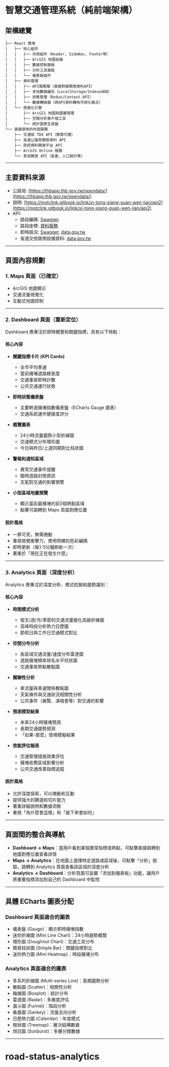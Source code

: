 # 智慧交通管理系統（純前端架構）

## 架構總覽

```
├── React 應用
│   ├── 核心組件
│   │   ├── 共用組件（Header, SideNav, Footer等）
│   │   ├── ArcGIS 地圖容器
│   │   ├── 數據控制面板
│   │   ├── 分析工具面板
│   │   └── 儀表板組件
│   ├── 資料管理
│   │   ├── API服務層（直接對接開放資料API）
│   │   ├── 本地數據緩存（LocalStorage/IndexedDB）
│   │   ├── 狀態管理（Redux/Context API）
│   │   └── 數據轉換器（將API資料轉為可視化格式）
│   └── 視覺化引擎
│       ├── ArcGIS 地圖與圖層管理
│       ├── 空間分析客戶端工具
│       └── 統計圖表生成器
└── 直接使用的外部服務
    ├── 交通部 TDX API（無需代理）
    ├── 高速公路局開放資料 API
    ├── 政府資料開放平台 API
    ├── ArcGIS Online 服務
    └── 其他開放 API（氣象、人口統計等）
```

---

## 主要資料來源

- 公路局: [https://thbapp.thb.gov.tw/opendata/](https://thbapp.thb.gov.tw/opendata/)
- 說明: [https://motclink.gitbook.io/link/xi-tong-xiang-guan-wen-jian/api2](https://motclink.gitbook.io/link/xi-tong-xiang-guan-wen-jian/api2)
- API:
  - 路段編碼: [Swagger](https://tdx.transportdata.tw/api-service/swagger/basic/e2718568-e098-4714-ac7d-7fa7d551e613#/Link/Link_GetLinkID)
  - 路段座標: [資料服務](https://tdx.transportdata.tw/data-service/basic)
  - 即時路況: [Swagger](https://tdx.transportdata.tw/api-service/swagger/basic/7f07d940-91a4-495d-9465-1c9df89d709c#/), [data.gov.tw](https://data.gov.tw/dataset/161170)
  - 省道交控路側設備資料: [data.gov.tw](https://data.gov.tw/dataset/29817)

---

## 頁面內容規劃

### 1. Maps 頁面（已確定）

- ArcGIS 地圖顯示
- 交通流量視覺化
- 互動式地圖控制

---

### 2. Dashboard 頁面（重新定位）

Dashboard 應專注於即時概覽和關鍵指標，具有以下特點：

#### 核心內容

- **關鍵指標卡片 (KPI Cards)**

  - 全市平均車速
  - 當前擁堵道路總長度
  - 交通事故即時計數
  - 公共交通運行狀態

- **即時狀態儀表盤**

  - 主要幹道擁堵指數儀表盤（ECharts Gauge 圖表）
  - 交通系統運作健康度評分

- **概覽圖表**

  - 24小時流量趨勢小型折線圖
  - 交通模式分布環形圖
  - 今日與昨日/上週同期對比柱狀圖

- **警報和通知區域**

  - 異常交通事件提醒
  - 臨時道路封閉資訊
  - 天氣對交通的影響預警

- **小型區域地圖預覽**
  - 顯示當前最擁堵的前5個熱點區域
  - 點擊可跳轉到 Maps 頁面對應位置

#### 設計風格

- 一屏可見，無需捲動
- 重視視覺衝擊力，使用明確的色彩編碼
- 即時更新（每1-5分鐘刷新一次）
- 著重於「現在正在發生什麼」

---

### 3. Analytics 頁面（深度分析）

Analytics 應專注於深度分析、模式挖掘和趨勢識別：

#### 核心內容

- **時間模式分析**

  - 按天/週/月/季節的交通流量變化高級折線圖
  - 高峰時段分析熱力日歷圖
  - 節假日與工作日交通模式對比

- **空間分布分析**

  - 各區域交通流量/速度分布雷達圖
  - 道路擁堵頻率排名水平柱狀圖
  - 交通事故熱點散點圖

- **關聯性分析**

  - 車流量與車速關係散點圖
  - 天氣條件與交通狀況相關性分析
  - 公共事件（展覽、演唱會等）對交通的影響

- **預測模型結果**

  - 未來24小時擁堵預測
  - 長期交通趨勢預測
  - 「如果-那麼」情境模擬結果

- **效能評估報表**
  - 交通管理措施效果評估
  - 擁堵收費區域影響分析
  - 公共交通改善指標追蹤

#### 設計風格

- 允許深度探索，可以捲動和互動
- 提供強大的篩選和切片能力
- 著重詳細說明和數據洞察
- 重視「為什麼會這樣」和「接下來會如何」

---

## 頁面間的整合與導航

- **Dashboard → Maps**：當用戶看到某個異常指標或熱點，可點擊直接跳轉到地圖對應位置查看詳情
- **Maps → Analytics**：在地圖上選擇特定道路或區域後，可點擊「分析」按鈕，跳轉到 Analytics 頁面查看該區域的深度分析
- **Analytics → Dashboard**：分析頁面可設置「添加到儀表板」功能，讓用戶將重要指標添加到自己的 Dashboard 中監控

---

## 具體 ECharts 圖表分配

### Dashboard 頁面適合的圖表

- 儀表盤 (Gauge)：顯示即時擁堵指數
- 迷你折線圖 (Mini Line Chart)：24小時趨勢概覽
- 環形圖 (Doughnut Chart)：交通工具分布
- 簡易柱狀圖 (Simple Bar)：關鍵指標對比
- 迷你熱力圖 (Mini Heatmap)：時段擁堵分布

### Analytics 頁面適合的圖表

- 多系列折線圖 (Multi-series Line)：長期趨勢分析
- 散點圖 (Scatter)：相關性分析
- 箱線圖 (Boxplot)：統計分布
- 雷達圖 (Radar)：多維度評估
- 漏斗圖 (Funnel)：階段分析
- 桑基圖 (Sankey)：流量去向分析
- 日歷熱力圖 (Calendar)：年度模式
- 樹狀圖 (Treemap)：層次結構數據
- 旭日圖 (Sunburst)：多層分類數據

---

# road-status-analytics
